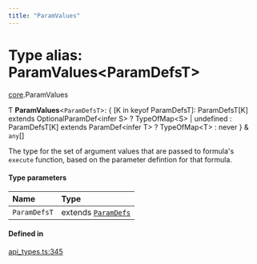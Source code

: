 ```yaml
---
title: "ParamValues"
---
```

# Type alias: ParamValues<ParamDefsT\>

[core](../modules/core.md).ParamValues

Ƭ **ParamValues**<`ParamDefsT`\>: { [K in keyof ParamDefsT]: ParamDefsT[K] extends OptionalParamDef<infer S\> ? TypeOfMap<S\> \| undefined : ParamDefsT[K] extends ParamDef<infer T\> ? TypeOfMap<T\> : never } & `any`[]

The type for the set of argument values that are passed to formula's `execute` function, based on
the parameter defintion for that formula.

#### Type parameters

| Name | Type |
| :------ | :------ |
| `ParamDefsT` | extends [`ParamDefs`](core.ParamDefs.md) |

#### Defined in

[api_types.ts:345](https://github.com/coda/packs-sdk/blob/main/api_types.ts#L345)
